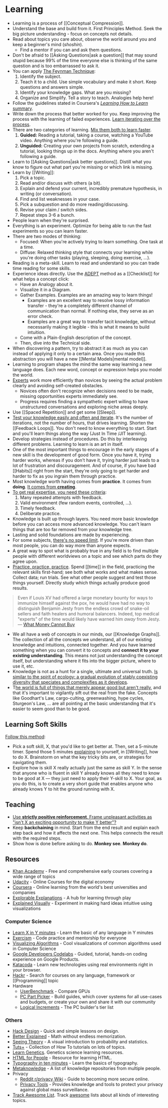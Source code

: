 # Learning

- Learning is a process of [[Conceptual Compression]].
- Understand the base and build from it. First Principles Method. Seek the big picture understanding - focus on concepts not details.
- Read about topics you care about, observe the world around you and keep a beginner's mind (*shoshin*).
  - Find a mentor if you can and ask them questions.
- Don't be afraid to [[Asking Questions|ask a question]] that may sound stupid because 99% of the time everyone else is thinking of the same question and is too embarrassed to ask it.
- You can apply [The Feynman Technique](https://www.farnamstreetblog.com/2012/04/learn-anything-faster-with-the-feynman-technique/):
  1. Identify the subject.
  2. Teach it to a child. Use simple vocabulary and make it short. Keep questions and answers simple.
  3. Identify your knowledge gaps. What are you missing?
  4. Organize and Simplify. Tell a story to teach. Analogies help here!
- Follow the guidelines stated in Coursera's [*Learning How to Learn* summary](https://www.reddit.com/r/GetMotivated/comments/5950tm/text_i_just_finished_the_online_coursera_course/).
- Write down the process that better worked for you. Keep improving the process with the learning of failed experiences. [Learn iterating over the process](https://twitter.com/naval/status/1052856864965152769).
- There are two categories of learning. [Mix them both to learn faster](https://www.joshwcomeau.com/blog/how-to-learn-stuff-quickly/).
  1. **Guided:** Reading a tutorial, taking a course, watching a YouTube video. Anything where you're following a guide.
  2. **Unguided:** Creating your own projects from scratch, extending a tutorial, looking things up in the docs. Anything where you aren't following a guide.
- Learn to [[Asking Questions|ask better questions]]. Distill what you know to figure out what part you're missing or which link is missing.
- Learn by [[Writing]]:
  1. Pick a topic.
  2. Read and/or discuss with others (a bit).
  3. Explain and defend your current, incredibly premature hypothesis, in writing (or conversation).
  4. Find and list weaknesses in your case.
  5. Pick a subquestion and do more reading/discussing.
  6. Revise your claim / switch sides.
  7. Repeat steps 3-6 a bunch.
- People learn when they're surprised.
- Everything is an experiment. Optimize for being able to run the fast experiments so you can learn faster.
- There are two modes of thinking:
  - Focused: When you're actively trying to learn something. One task at a time.
  - Diffuse: Relaxed thinking style that connects your learning while you're doing other tasks (playing, sleeping, doing exercise, ...).
- Reading is a meta-skill. Learn to read and understand so you can trade time reading for some skills.
- Experience ideas directly. Use the [ADEPT](https://betterexplained.com/articles/adept-method/) method as a [[Checklist]] for what helps a concept click:
  - Have an Analogy about it.
  - Visualize it in a Diagram.
  - Gather Examples. Examples are an amazing way to learn things!
    - Examples are an excellent way to resolve lossy information transfer - they're a completely different channel of communication than normal. If nothing else, they serve as an error check.
    - Examples are a great way to transfer tacit knowledge, without necessarily making it legible - this is what it means to build intuition.
  - Come with a Plain-English description of the concept.
  - Then, dive into the Technical side.
- When discovering a pattern, try to abstract it as much as you can instead of applying it only to a certain area. Once you made this abstraction you will have a new [[Mental Models|mental model]].
- Learning to program shapes the mind the same way learning a new language does. Each new word, concept or expression helps you model the world.
- [Experts](https://boydkane.com/essays/experts) work more efficiently than novices by seeing the actual problem clearly and avoiding self-created obstacles.
  - Novices often don't recognize when decisions need to be made, missing opportunities experts immediately see.
  - Progress requires finding a sympathetic expert willing to have unstructured conversations and exploring niche areas deeply.
- Use [[Spaced Repetition]] and get some [[Sleep]].
- [Test your knowledge easily and often and iterate](https://youtu.be/Y_B6VADhY84?list=WL). It's the number of iterations, not the number of hours, that drives learning. Shorten the [[Feedback Loops]]. You don't need to know everything to start. Start and you'll learn things along the way (Just In Time /JIT learning).
- Develop strategies instead of procedures. Do this by interleaving different problems. Learning to learn is an art in itself.
- One of the most important things to encourage in the early stages of a new skill is the development of good form. Once you have it, trying harder works, whereas if you don't have it, trying harder just leads to a lot of frustration and discouragement. And of course, if you have bad [[Habits]] right from the start, they're only going to get harder and harder to fix as you ingrain them through practice.
- Most knowledge worth having comes from **practice**. It comes from **doing**. [It comes from **creating**](https://blog.tjcx.me/p/consume-less-create-more).
- [To get real expertise, you need these criteria](https://youtu.be/5eW6Eagr9XA):
  1. Many repeated attempts with feedback.
  2. Valid environment (few random events, controlled, ...).
  3. Timely feedback.
  4. Deliberate practice.
- Knowledge is built up through layers. You need more basic knowledge before you can access more advanced knowledge. You can't learn things that are too far removed from your knowledge tree.
- Lasting and solid foundations are made by experiencing.
- For some subjects, [there's no speed limit](https://sive.rs/kimo). If you're more driven than most people, you can do way more than anyone expects.
- A great way to spot what is probably true in any field is to find multiple people with different worldviews on a topic and see which parts do they agree upon.
- [Practice, practice, practice](https://www.lesswrong.com/posts/YABJKJ3v97k9sbxwg/what-money-cannot-buy). Spend [[time]] in the field, practicing the relevant skills first-hand; see both what works and what makes sense. Collect data; run trials. See what other people suggest and test those things yourself. Directly study which things actually produce good results.

> Even if Louis XV had offered a large monetary bounty for ways to immunize himself against the pox, he would have had no way to distinguish Benjamin Jesty from the endless crowd of snake-oil sellers and faith healers and humoral balancers. Indeed, top medical "experts" of the time would likely have warned him *away* from Jesty. — [What Money Cannot Buy](https://www.lesswrong.com/posts/YABJKJ3v97k9sbxwg/what-money-cannot-buy)

- We all have a web of concepts in our minds, our [[Knowledge Graphs]]. The collection of all the concepts we understand, all of our existing knowledge and intuitions, connected together. And you have learned something when you can convert it to concepts and **connect it to your existing understanding**. This means not just understanding the concept itself, but understanding where it fits into the bigger picture, where to use it, etc.
- Knowledge is not as a hunt for a single, ultimate and universal truth. [Is similar to the spirit of ecology: a gradual evolution of stably coexisting diversity that speciates and complexifies as it develops](https://www.radicalxchange.org/media/blog/why-i-am-a-pluralist/).
- T[he world is full of things that merely appear good but aren't really](https://sarahconstantin.substack.com/p/what-goes-without-saying), and that it's important to vigilantly sift out the real from the fake. Concepts like Goodhart's Law, cargo-culting, greenwashing, hype cycles, Sturgeon's Law, ... are all pointing at the basic understanding that it's easier to seem good than to be good.

## Learning Soft Skills

[Follow this method](https://www.lesswrong.com/posts/ZGzDNfNCXzfx6hYAH/how-to-learn-soft-skills):

- Pick a soft skill, X, that you'd like to get better at. Then, set a 5-minute timer. Spend those 5 minutes [explaining](https://jvns.ca/blog/confusing-explanations) to yourself, in [[Writing]], how to do X. Brainstorm on what the key tricky bits are, or strategies for navigating them.
- Explore how is skill X really actually just the same as skill Y. In the sense that anyone who is fluent in skill Y already knows all they need to know to be good at X — they just need to apply their Y-skill to X. Your goal, as you do this, is to create a very short guide that enables anyone who already knows Y to hit the ground running with X.

## Teaching

- [Use **strictly positive reinforcement**. Frame unpleasant activities as "isn't X an exciting opportunity to make Y better"?](https://www.lesswrong.com/posts/Cf2xxC3Yx9g6w7yXN/notes-from-don-t-shoot-the-dog)
- Keep **backchaining** in mind. Start from the end result and explain each step back and how it affects the next one. This helps connects the result with the required steps.
- Show how is done before asking to do. **Monkey see**. **Monkey do**.

## Resources

- [Khan Academy](https://khanacademy.org/) - Free and comprehensive early courses covering a wide range of topics
- [Udacity](https://www.udacity.com/) - Online Courses for the digital economy
- [Coursera](https://www.coursera.org/) - Online learning from the world's best universities and companies
- [Explorable Explanations](https://explorabl.es/) - A hub for learning through play
- [Explained Visually](http://setosa.io/ev/) -  Experiment in making hard ideas intuitive using visualizations

### Computer Science

- [Learn X in Y minutes](http://learnxinyminutes.com/) - Learn the basic of any language in Y minutes
- [Exercism](http://exercism.io/) - Code practice and mentorship for everyone
- [Visualizing Algorithms](http://bost.ocks.org/mike/algorithms/) - Cool visualizations of common algorithms used in Computer Science
- [Google Developers Codelabs](https://codelabs.developers.google.com/) - Guided, tutorial, hands-on coding experience on Google Products.
- [Katacoda](https://www.katacoda.com/) - Learn new technologies using real environments
right in your browser.
- [Hackr](http://hackr.io/) - Search for courses on any language, framework or [[Programming]] topic
- Hardware
  - [UserBenchmark](https://gpu.userbenchmark.com/) - Compare GPUs
  - [PC Part Picker](https://pcpartpicker.com/) - Build guides, which cover systems for all use-cases and budgets, or create your own and share it with our community
  - [Logical Increments](http://www.logicalincrements.com/) - The PC builder's tier list

### Others

- [Hack Design](https://hackdesign.org/lessons) - Quick and simple lessons on design.
- [Better Explained](http://betterexplained.com/) - Math without endless memorization.
- [Seeing Theory](https://seeing-theory.brown.edu) - A visual introduction to probability and statistics.
- [Tuts+](https://tutsplus.com/) - Collection of How To tutorials on lots of topics.
- [Learn Genetics](https://learn.genetics.utah.edu/). Genetics science learning resources.
- [HTML for People](https://htmlforpeople.com/) - Resource for learning HTML.
- [Typography in ten minutes](https://practicaltypography.com/typography-in-ten-minutes.html) - Learn the basics of typography.
- [Metaknowledge](https://github.com/RichardLitt/meta-knowledge) - A list of knowledge repositories from multiple people.
- Privacy
  - [Reddit r/privacy  Wiki](https://www.reddit.com/r/privacy/wiki/index) - Guide to becoming more secure online.
  - [Privacy Tools](https://www.privacytools.io/) - Provides knowledge and tools to protect your privacy against global mass surveillance.
- [Track Awesome List](https://www.trackawesomelist.com/). Track [awesome](https://github.com/sindresorhus/awesome) lists about all kinds of interesting topics.
